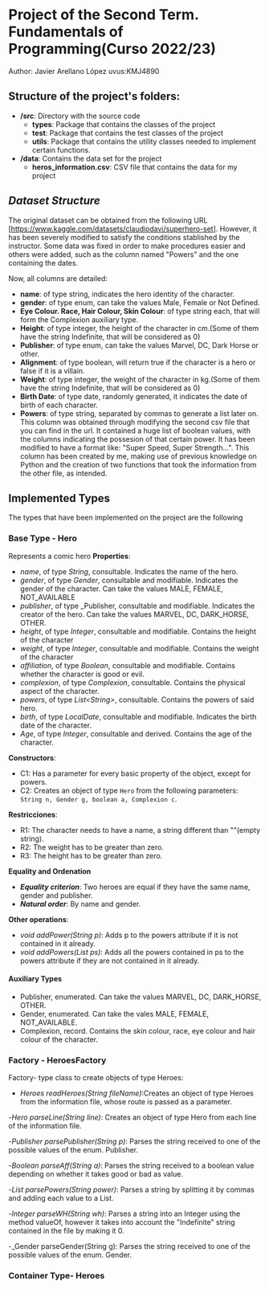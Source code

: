 # Project of the Second Term. Fundamentals of Programming(Curso 2022/23)
Author: Javier Arellano López   uvus:KMJ4890

## Structure of the project's folders:

* **/src**: Directory with the source code
  * **types**: Package that contains the classes of the project
  * **test**: Package that contains the test classes of the project
  * **utils**:  Package that contains the utility classes needed to implement certain functions.
* **/data**: Contains the data set for the project
    * **heros_information.csv**: CSV file that contains the data for my project
    
## *Dataset Structure*

The original dataset can be obtained from the following URL [https://www.kaggle.com/datasets/claudiodavi/superhero-set]. However, it has been severely modified to satisfy the conditions stablished by the instructor. Some data was fixed in order to make procedures easier and others were added, such as the column named "Powers" and the one containing the dates.

Now, all columns are detailed:

* **name**: of type string, indicates the hero identity of the character.
* **gender**: of type enum, can take the values Male, Female or Not Defined.
* **Eye Colour. Race, Hair Colour, Skin Colour**: of type string each, that will form the Complexion auxiliary type.
* **Height**: of type integer, the height of the character in cm.(Some of them have the string Indefinite, that will be considered as 0)
* **Publisher**: of type enum, can take the values Marvel, DC, Dark Horse or other.
* **Alignment**: of type boolean, will return true if the character is a hero or false if it is a villain.
* **Weight**: of type integer, the weight of the character in kg.(Some of them have the string Indefinite, that will be considered as 0)
* **Birth Date**: of type date, randomly generated, it indicates the date of birth of each character.
* **Powers**: of type string, separated by commas to generate a list later on. This column was obtained through modifying the second csv file that you can find in the url. It contained a huge list of boolean values, with the columns indicating the possesion of that certain power. It has been modified to have a format like:
"Super Speed, Super Strength...". This column has been created by me, making use of previous knowledge on Python and the creation of two functions that took the information from the other file, as intended.

## Implemented Types

The types that have been implemented on the project are the following

### Base Type - Hero
Represents a comic hero
**Properties**:

- _name_, of type _String_, consultable. Indicates the name of the hero.
- _gender_, of type _Gender_, consultable and modifiable. Indicates the gender of the character. Can take the values MALE, FEMALE, NOT_AVAILABLE
- _publisher_, of type _Publisher, consultable and modifiable. Indicates the creator of the hero. Can take the values MARVEL, DC, DARK_HORSE, OTHER.
- _height_, of type _Integer_, consultable and modifiable. Contains the height of the character
- _weight_, of type _Integer_, consultable and modifiable. Contains the weight of the character
- _affiliation_, of type _Boolean_, consultable and modifiable. Contains whether the character is good or evil.
- _complexion_, of type _Complexion_, consultable. Contains the physical aspect of the character.
- _powers_, of type _List\<String\>_, consultable. Contains the powers of said hero.
- _birth_, of type _LocalDate_, consultable and modifiable. Indicates the birth date of the character.
- _Age_, of type _Integer_, consultable and derived. Contains the age of the character.

**Constructors**: 

- C1: Has a parameter for every basic property of the object, except for powers.
- C2: Creates an object of type ```Hero``` from the following parameters: ```String n, Gender g, boolean a, Complexion c```.

**Restricciones**:
 
- R1: The character needs to have a name, a string different than ""(empty string).
- R2: The weight has to be greater than zero.
- R3: The height has to be greater than zero.

**Equality and Ordenation**

* ***Equality criterion***: Two heroes are equal if they have the same name, gender and publisher.
* ***Natural order***: By name and gender.

**Other operations**:

- _void addPower(String p)_: Adds p to the powers attribute if it is not contained in it already.
- _void addPowers(List<String> ps)_: Adds all the powers contained in ps to the powers attribute if they are not contained in it already.

#### Auxiliary Types

- Publisher, enumerated. Can take the values MARVEL, DC, DARK_HORSE, OTHER.
- Gender, enumerated. Can take the vales MALE, FEMALE, NOT_AVAILABLE.
- Complexion, record. Contains the skin colour, race, eye colour and hair colour of the character.
 
### Factory - HeroesFactory
 Factory- type class to create objects of type Heroes:
 - _Heroes readHeroes(String fileName)_:Creates an object of type Heroes from the information file, whose route is passed as a parameter.
 
 -_Hero parseLine(String line)_: Creates an object of type Hero from each line of the information file.
 
 -_Publisher parsePublisher(String p)_: Parses the string received to one of the possible values of the enum. Publisher.
 
 -_Boolean parseAff(String a)_: Parses the string received to a boolean value depending on whether it takes good or bad as value.
 
 -_List<String> parsePowers(String power)_: Parses a string by splitting it by commas and adding each value to a List.
 
 -_Integer parseWH(String wh)_: Parses a string into an Integer using the method valueOf, however it takes into account the "Indefinite" string contained in the file by making it 0.
 
 -_Gender parseGender(String g): Parses the string received to one of the possible values of the enum. Gender.
 
 ### Container Type- Heroes
 
